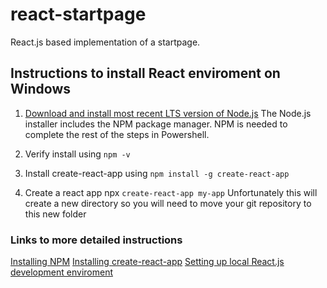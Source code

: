 # react-startpage
React.js based implementation of a startpage.

## Instructions to install React enviroment on Windows

1. [Download and install most recent LTS version of Node.js](https://nodejs.org/en/download/)
The Node.js installer includes the NPM package manager. NPM is needed to complete the rest of the steps in Powershell.

2. Verify install using ```npm -v```

3. Install create-react-app using ```npm install -g create-react-app```

4. Create a react app npx ```create-react-app my-app```
Unfortunately this will create a new directory so you will need to move your git repository to this new folder


### Links to more detailed instructions
[Installing NPM](https://phoenixnap.com/kb/install-node-js-npm-on-windows)
[Installing create-react-app](https://github.com/facebook/create-react-app)
[Setting up local React.js development enviroment](https://reactjs.org/tutorial/tutorial.html#setup-option-2-local-development-environment)
